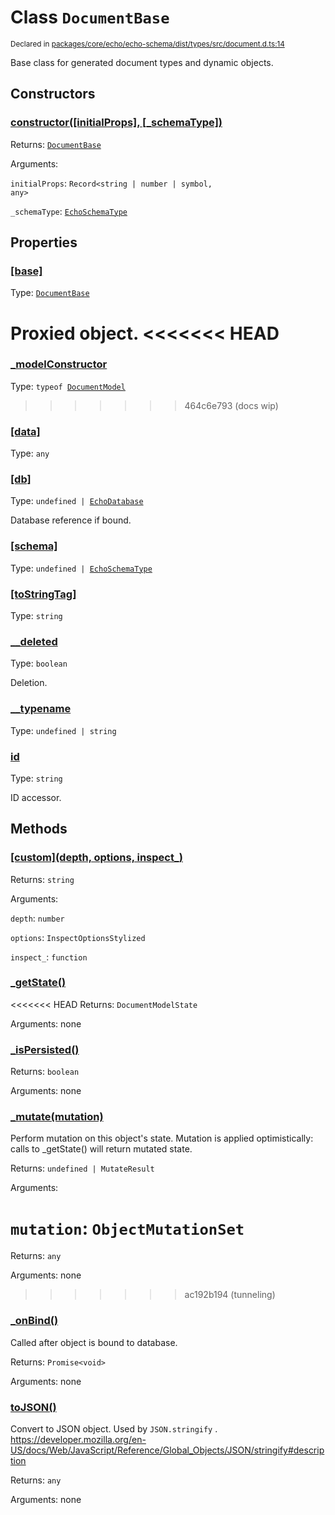 # Class `DocumentBase`
<sub>Declared in [packages/core/echo/echo-schema/dist/types/src/document.d.ts:14]()</sub>


Base class for generated document types and dynamic objects.

## Constructors
### [constructor(\[initialProps\], \[_schemaType\])]()


Returns: <code>[DocumentBase](/api/@dxos/client/classes/DocumentBase)</code>

Arguments: 

`initialProps`: <code>Record&lt;string | number | symbol, any&gt;</code>

`_schemaType`: <code>[EchoSchemaType](/api/@dxos/client/classes/EchoSchemaType)</code>

## Properties
### [[base]]()
Type: <code>[DocumentBase](/api/@dxos/client/classes/DocumentBase)</code>

Proxied object.
<<<<<<< HEAD
=======
### [_modelConstructor]()
Type: <code>typeof [DocumentModel](/api/@dxos/client/classes/DocumentModel)</code>
>>>>>>> 464c6e793 (docs wip)
### [[data]]()
Type: <code>any</code>
### [[db]]()
Type: <code>undefined | [EchoDatabase](/api/@dxos/client/classes/EchoDatabase)</code>

Database reference if bound.
### [[schema]]()
Type: <code>undefined | [EchoSchemaType](/api/@dxos/client/classes/EchoSchemaType)</code>
### [[toStringTag]]()
Type: <code>string</code>
### [__deleted]()
Type: <code>boolean</code>

Deletion.
### [__typename]()
Type: <code>undefined | string</code>
### [id]()
Type: <code>string</code>

ID accessor.

## Methods
### [\[custom\](depth, options, inspect_)]()


Returns: <code>string</code>

Arguments: 

`depth`: <code>number</code>

`options`: <code>InspectOptionsStylized</code>

`inspect_`: <code>function</code>
### [_getState()]()


<<<<<<< HEAD
Returns: <code>DocumentModelState</code>

Arguments: none
### [_isPersisted()]()


Returns: <code>boolean</code>

Arguments: none
### [_mutate(mutation)]()


Perform mutation on this object's state.
Mutation is applied optimistically: calls to _getState() will return mutated state.

Returns: <code>undefined | MutateResult</code>

Arguments: 

`mutation`: <code>ObjectMutationSet</code>
=======
Returns: <code>any</code>

Arguments: none
>>>>>>> ac192b194 (tunneling)
### [_onBind()]()


Called after object is bound to database.

Returns: <code>Promise&lt;void&gt;</code>

Arguments: none
### [toJSON()]()


Convert to JSON object. Used by  `JSON.stringify` .
https://developer.mozilla.org/en-US/docs/Web/JavaScript/Reference/Global_Objects/JSON/stringify#description

Returns: <code>any</code>

Arguments: none